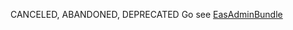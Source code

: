 CANCELED, ABANDONED, DEPRECATED Go see [EasAdminBundle](https://github.com/javiereguiluz/EasyAdminBundle)
